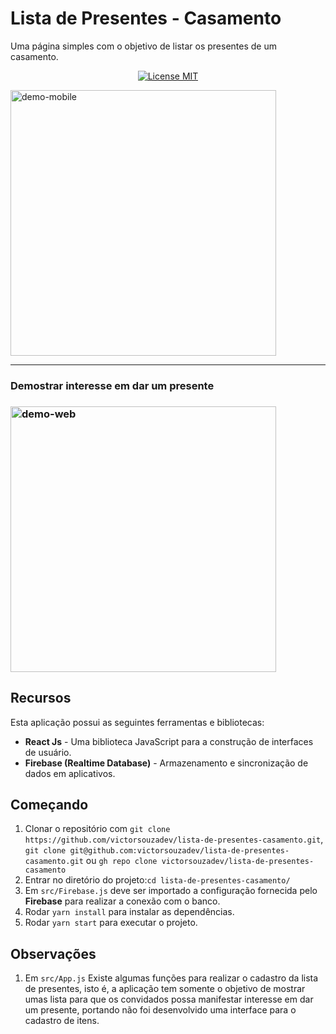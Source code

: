 # Lista de Presentes - Casamento
Uma página simples com o objetivo de listar os presentes de um casamento.

<p align="center">
  <a href="https://opensource.org/licenses/MIT">
    <img src="https://img.shields.io/badge/License-MIT-blue.svg" alt="License MIT">
  </a>
</p>



<div>
  
  <img src="https://firebasestorage.googleapis.com/v0/b/web-site-personal.appspot.com/o/projetos-github%2Flista_presentes_casamento%2Flista_casamento.png?alt=media&token=79907197-16d5-4df0-80a1-603334c65262" alt="demo-mobile" height="425">
  
<hr />
  
</div>
  <h3>Demostrar interesse em dar um presente<h3/>
  <img src="https://firebasestorage.googleapis.com/v0/b/web-site-personal.appspot.com/o/projetos-github%2Flista_presentes_casamento%2Flista-presentes-casamento.gif?alt=media&token=f69dbfa7-5ed8-4d2a-ac5b-3e8341b72dd5" alt="demo-web" height="425">
  
## Recursos
Esta aplicação possui as seguintes ferramentas e bibliotecas:

- **React Js** - Uma biblioteca JavaScript para a construção de interfaces de usuário.
- **Firebase (Realtime Database)** - Armazenamento e sincronização de dados em aplicativos.


## Começando

1. Clonar o repositório com `git clone https://github.com/victorsouzadev/lista-de-presentes-casamento.git`, `git clone git@github.com:victorsouzadev/lista-de-presentes-casamento.git` ou `gh repo clone victorsouzadev/lista-de-presentes-casamento`
2. Entrar no diretório do projeto:`cd lista-de-presentes-casamento/`<br />
3. Em `src/Firebase.js` deve ser importado a configuração fornecida pelo **Firebase** para realizar a conexão com o banco. 
4. Rodar `yarn install` para instalar as dependências. <br />
5. Rodar `yarn start` para executar o projeto.



## Observações 
1. Em `src/App.js` Existe algumas funções para realizar o cadastro da lista de presentes, isto é, a aplicação tem somente o objetivo de mostrar umas lista para que os convidados possa manifestar interesse em dar um presente, portando não foi desenvolvido uma interface para o cadastro de itens.
